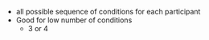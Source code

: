 - all possible sequence of conditions for each participant
- Good for low number of conditions
	- 3 or 4